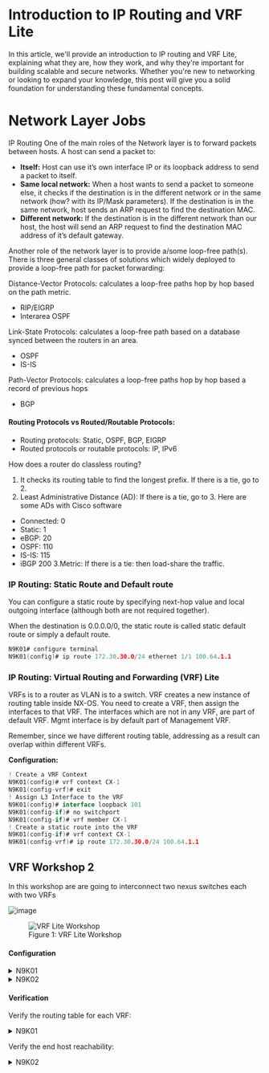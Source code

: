 # Introduction to IP Routing and VRF Lite

 In this article, we'll provide an introduction to IP routing and VRF Lite, explaining what they are, how they work, and why they're important for building scalable and secure networks. Whether you're new to networking or looking to expand your knowledge, this post will give you a solid foundation for understanding these fundamental concepts.

 # Network Layer Jobs

 IP Routing One of the main roles of the Network layer is to forward packets between hosts. A host can send a packet to:

* **Itself:** Host can use it’s own interface IP or its loopback address to send a packet to itself.
* **Same local network:** When a host wants to send a packet to someone else, it checks if the destination is in the different network or in the same network (how? with its IP/Mask parameters). If the destination is in the same network, host sends an ARP request to find the destination MAC.
* **Different network:** If the destination is in the different network than our host, the host will send an ARP request to find the destination MAC address of it’s default gateway.

Another role of the network layer is to provide a/some loop-free path(s). There is three general classes of solutions which widely deployed to provide a loop-free path for packet forwarding:

Distance-Vector Protocols: calculates a loop-free paths hop by hop based on the path metric.
  * RIP/EIGRP
  * Interarea OSPF

Link-State Protocols: calculates a loop-free path based on a database synced between the routers in an area.
  * OSPF
  * IS-IS

Path-Vector Protocols: calculates a loop-free paths hop by hop based a record of previous hops
  * BGP

#### Routing Protocols vs Routed/Routable Protocols:

* Routing protocols: Static, OSPF, BGP, EIGRP
* Routed protocols or routable protocols: IP, IPv6

How does a router do classless routing?

1. It checks its routing table to find the longest prefix. If there is a tie, go to 2.
2. Least Administrative Distance (AD): If there is a tie, go to 3. Here are some ADs with Cisco software
  * Connected: 0
  * Static: 1
  * eBGP: 20
  * OSPF: 110
  * IS-IS: 115
  * iBGP 200
3.Metric: If there is a tie: then load-share the traffic.

### IP Routing: Static Route and Default route
You can configure a static route by specifying next-hop value and local outgoing interface (although both are not required together).

When the destination is 0.0.0.0/0, the static route is called static default route or simply a default route.

```go
N9K01# configure terminal
N9K01(config)# ip route 172.30.30.0/24 ethernet 1/1 100.64.1.1
```

### IP Routing: Virtual Routing and Forwarding (VRF) Lite

VRFs is to a router as VLAN is to a switch. VRF creates a new instance of routing table inside NX-OS. You need to create a VRF, then assign the interfaces to that VRF. The interfaces which are not in any VRF, are part of default VRF. Mgmt interface is by default part of Management VRF.

Remember, since we have different routing table, addressing as a result can overlap within different VRFs.

**Configuration:**

```go
! Create a VRF Context
N9K01(config)# vrf context CX-1
N9K01(config-vrf)# exit
! Assign L3 Interface to the VRF
N9K01(config)# interface loopback 101
N9K01(config-if)# no switchport
N9K01(config-if)# vrf member CX-1
! Create a static route into the VRF
N9K01(config-if)# vrf context CX-1
N9K01(config-vrf)# ip route 172.30.30.0/24 100.64.1.1
```

## VRF Workshop 2

In this workshop are are going to interconnect two nexus switches each with two VRFs

![image](https://user-images.githubusercontent.com/31813625/235474911-e6de81b9-3bb6-45e2-b158-f6dcb12ee7f1.png)

<figure>
  <img src="https://user-images.githubusercontent.com/31813625/235373850-b08a57b6-b90d-4e13-ad4a-c48c72cbfe12.png" alt="VRF Lite Workshop">
  <figcaption>Figure 1: VRF Lite Workshop</figcaption>
</figure>

#### Configuration

<details>
 
<summary>N9K01</summary>

```go
vrf context CX-1
exit
vrf context CX-2
exit
interface loopback 101
  vrf member CX-1
  ip address 172.20.20.1/24
  no shutdown
interface loopback 102
  vrf member CX-2
  ip address 172.20.20.1/24
exit
interface ethernet 1/1
  vrf member CX-1
  ip address 100.64.1.0/31
  no shutdown
interface ethernet 1/2
no switchport
  vrf member CX-2
  ip address 100.64.2.0/31
  no shutdown
exit
vrf context CX-1
  ip route 172.30.30.0/24 100.64.1.1
vrf context CX-2
  ip route 172.31.31.0/24 100.64.2.1
```
</details>

<details>

<summary>N9K02</summary>

```go
vrf context CX-1
exit
vrf context CX-2
exit
interface loopback 101
  vrf member CX-1
  ip address 172.30.30.1/24
  no shutdown
interface loopback 102
  vrf member CX-2
  ip address 172.31.31.1/24
exit
interface ethernet 1/1
  vrf member CX-1
  ip address 100.64.1.1/31
  no shutdown
interface ethernet 1/2
no switchport
  vrf member CX-2
  ip address 100.64.2.1/31
  no shutdown
exit
vrf context CX-1
  ip route 172.20.20.0/24 100.64.1.0
vrf context CX-2
  ip route 172.20.20.0/24 100.64.2.0
```
</details>

#### Verification

Verify the routing table for each VRF:
<details>

<summary>N9K01</summary>

```go
N9K01# show ip route vrf CX-1
IP Route Table for VRF "CX-1"
'*' denotes best ucast next-hop
'**' denotes best mcast next-hop
'[x/y]' denotes [preference/metric]
'%<string>' in via output denotes VRF <string>

100.64.1.0/31, ubest/mbest: 1/0, attached
    *via 100.64.1.0, Eth1/1, [0/0], 00:12:42, direct
100.64.1.0/32, ubest/mbest: 1/0, attached
    *via 100.64.1.0, Eth1/1, [0/0], 00:12:42, local
172.20.20.0/24, ubest/mbest: 1/0, attached
    *via 172.20.20.1, Lo101, [0/0], 00:14:16, direct
172.20.20.1/32, ubest/mbest: 1/0, attached
    *via 172.20.20.1, Lo101, [0/0], 00:14:16, local
172.30.30.0/24, ubest/mbest: 1/0
    *via 100.64.1.1, [1/0], 00:06:02, static

N9K01# show ip route vrf CX-2
IP Route Table for VRF "CX-2"
'*' denotes best ucast next-hop
'**' denotes best mcast next-hop
'[x/y]' denotes [preference/metric]
'%<string>' in via output denotes VRF <string>

100.64.2.0/31, ubest/mbest: 1/0, attached
    *via 100.64.2.0, Eth1/2, [0/0], 00:11:36, direct
100.64.2.0/32, ubest/mbest: 1/0, attached
    *via 100.64.2.0, Eth1/2, [0/0], 00:11:36, local
172.20.20.0/24, ubest/mbest: 1/0, attached
    *via 172.20.20.1, Lo102, [0/0], 00:13:54, direct
172.20.20.1/32, ubest/mbest: 1/0, attached
    *via 172.20.20.1, Lo102, [0/0], 00:13:54, local
172.31.31.0/24, ubest/mbest: 1/0
    *via 100.64.2.1, [1/0], 00:06:08, static
```
</details>

Verify the end host reachability:

<details>

<summary>N9K02</summary>

```go
N9K01# ping 172.30.30.1 source-interface loopback 101
PING 172.30.30.1 (172.30.30.1): 56 data bytes
64 bytes from 172.30.30.1: icmp_seq=0 ttl=254 time=16.409 ms
64 bytes from 172.30.30.1: icmp_seq=1 ttl=254 time=2.995 ms
64 bytes from 172.30.30.1: icmp_seq=2 ttl=254 time=2.856 ms
64 bytes from 172.30.30.1: icmp_seq=3 ttl=254 time=2.728 ms
64 bytes from 172.30.30.1: icmp_seq=4 ttl=254 time=2.768 ms

--- 172.30.30.1 ping statistics ---
5 packets transmitted, 5 packets received, 0.00% packet loss
round-trip min/avg/max = 2.728/5.551/16.409 ms

N9K01# ping 172.31.31.1 source-interface loopback 101

PING 172.31.31.1 (172.31.31.1): 56 data bytes
36 bytes from 172.20.20.1: Destination Net Unreachable
Request 0 timed out
36 bytes from 172.20.20.1: Destination Net Unreachable
Request 1 timed out
36 bytes from 172.20.20.1: Destination Net Unreachable
Request 2 timed out
36 bytes from 172.20.20.1: Destination Net Unreachable
Request 3 timed out
36 bytes from 172.20.20.1: Destination Net Unreachable
Request 4 timed out

--- 172.31.31.1 ping statistics ---
5 packets transmitted, 0 packets received, 100.00% packet loss

N9K01# ping 172.31.31.1 source-interface loopback 102

PING 172.31.31.1 (172.31.31.1): 56 data bytes
64 bytes from 172.31.31.1: icmp_seq=0 ttl=254 time=3.784 ms
64 bytes from 172.31.31.1: icmp_seq=1 ttl=254 time=2.852 ms
64 bytes from 172.31.31.1: icmp_seq=2 ttl=254 time=2.133 ms
64 bytes from 172.31.31.1: icmp_seq=3 ttl=254 time=1.635 ms
64 bytes from 172.31.31.1: icmp_seq=4 ttl=254 time=2.783 ms

--- 172.31.31.1 ping statistics ---
5 packets transmitted, 5 packets received, 0.00% packet loss
round-trip min/avg/max = 1.635/2.637/3.784 ms
```
</details> 